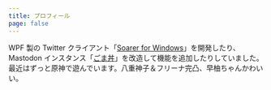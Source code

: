 ```yaml
---
title: プロフィール
page: false
---
```

WPF 製の Twitter クライアント「[Soarer for Windows](/softwares/soarer/)」を開発したり、Mastodon インスタンス「[ごま丼](https://don.gomasy.jp/about)」を改造して機能を追加したりしていました。  
最近はずっと原神で遊んでいます。八重神子＆フリーナ完凸、早柚ちゃんかわいい。
